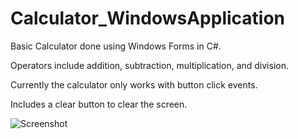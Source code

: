 # Calculator_WindowsApplication

Basic Calculator done using Windows Forms in C#.

Operators include addition, subtraction, multiplication, and division.

Currently the calculator only works with button click events.

Includes a clear button to clear the screen.


![Screenshot](https://github.com/RAlanWright/Calculator_WindowsApplication/tree/master/Screenshot/calculator.png?raw=true "Optional Title")
